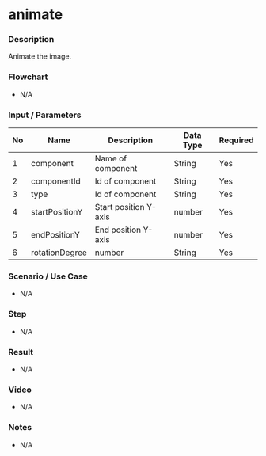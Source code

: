 # animate

### Description

Animate the image.

### Flowchart

- N/A

<!--![Flowchart](componentValue-flowchart.png?raw=true)-->

### Input / Parameters

| No | Name | Description | Data Type | Required |
| ------ | ------ | ------ |------ | ------ |
| 1 | component | Name of component | String | Yes |
| 2 | componentId | Id of component | String | Yes | 
| 3 | type | Id of component | String | Yes | 
| 4 | startPositionY | Start position Y-axis | number | Yes | 
| 5 | endPositionY | End position Y-axis | number | Yes | 
| 6 | rotationDegree | number | String | Yes | 

### Scenario / Use Case

- N/A

### Step

- N/A

### Result

- N/A

### Video

- N/A

### Notes

- N/A